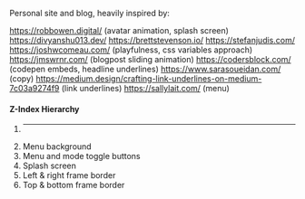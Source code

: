 Personal site and blog, heavily inspired by:

https://robbowen.digital/ (avatar animation, splash screen)
https://divyanshu013.dev/
https://brettstevenson.io/
https://stefanjudis.com/
https://joshwcomeau.com/ (playfulness, css variables approach)
https://jmswrnr.com/ (blogpost sliding animation)
https://codersblock.com/ (codepen embeds, headline underlines)
https://www.sarasoueidan.com/ (copy)
https://medium.design/crafting-link-underlines-on-medium-7c03a9274f9 (link underlines)
https://sallylait.com/ (menu)

#### Z-Index Hierarchy

1. ***
2. Menu background
3. Menu and mode toggle buttons
4. Splash screen
5. Left & right frame border
6. Top & bottom frame border
